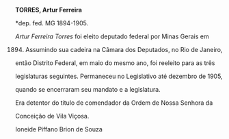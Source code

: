 **TORRES, Artur Ferreira**



\*dep. fed. MG 1894-1905.



*Artur Ferreira Torres* foi eleito deputado federal por Minas Gerais em

1894. Assumindo sua cadeira na Câmara dos Deputados, no Rio de Janeiro,

então Distrito Federal, em maio do mesmo ano, foi reeleito para as três

legislaturas seguintes. Permaneceu no Legislativo até dezembro de 1905,

quando se encerraram seu mandato e a legislatura.



Era detentor do título de comendador da Ordem de Nossa Senhora da

Conceição de Vila Viçosa.



Ioneide Piffano Brion de Souza



